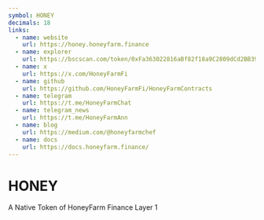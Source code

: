 ```yaml
---
symbol: HONEY
decimals: 18
links:
  - name: website
    url: https://honey.honeyfarm.finance
  - name: explorer
    url: https://bscscan.com/token/0xFa363022816aBf82f18a9C2809dCd2BB393F6AC5
  - name: x
    url: https://x.com/HoneyFarmFi
  - name: github
    url: https://github.com/HoneyFarmFi/HoneyFarmContracts
  - name: telegram
    url: https://t.me/HoneyFarmChat
  - name: telegram_news
    url: https://t.me/HoneyFarmAnn
  - name: blog
    url: https://medium.com/@honeyfarmchef
  - name: docs
    url: https://docs.honeyfarm.finance/
---
```


# HONEY

A Native Token of HoneyFarm Finance Layer 1
